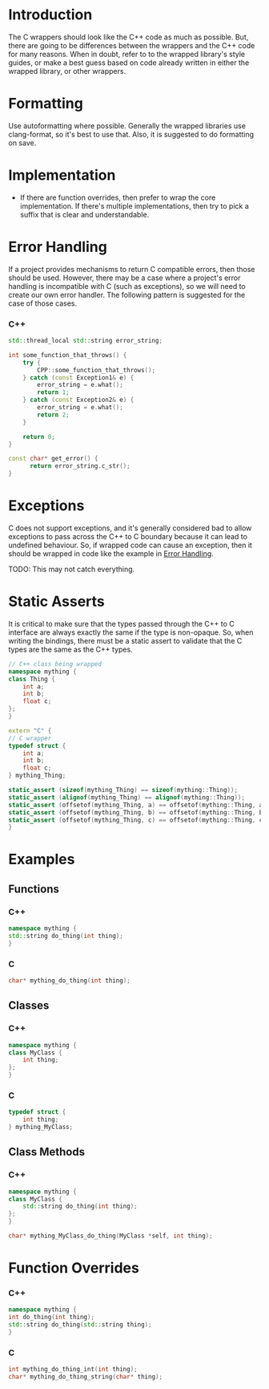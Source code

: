 Introduction
============

The C wrappers should look like the C++ code as much as possible. But, there are going to be differences between the wrappers and the C++ code for many reasons. When in doubt, refer to to the wrapped library's style guides, or make a best guess based on code already written in either the wrapped library, or other wrappers.

Formatting
==========

Use autoformatting where possible. Generally the wrapped libraries use clang-format, so it's best to use that. Also, it is suggested to do formatting on save.

Implementation
==============

- If there are function overrides, then prefer to wrap the core implementation. If there's multiple implementations, then try to pick a suffix that is clear and understandable.

Error Handling
==============

If a project provides mechanisms to return C compatible errors, then those should be used. However, there may be a case where a project's error handling is incompatible with C (such as exceptions), so we will need to create our own error handler. The following pattern is suggested for the case of those cases.

### C++

```cpp
std::thread_local std::string error_string;

int some_function_that_throws() {
    try {
        CPP::some_function_that_throws();
    } catch (const Exception1& e) {
        error_string = e.what();
        return 1;
    } catch (const Exception2& e) {
        error_string = e.what();
        return 2;
    }

    return 0;
}

const char* get_error() {
      return error_string.c_str();
}
```

Exceptions
==========

C does not support exceptions, and it's generally considered bad to allow exceptions to pass across the C++ to C boundary because it can lead to undefined behaviour. So, if wrapped code can cause an exception, then it should be wrapped in code like the example in [Error Handling](#Error-Handling).

TODO: This may not catch everything.

Static Asserts
==============

It is critical to make sure that the types passed through the C++ to C interface are always exactly the same if the type is non-opaque. So, when writing the bindings, there must be a static assert to validate that the C types are the same as the C++ types.

```cpp
// C++ class being wrapped
namespace mything {
class Thing {
    int a;
    int b;
    float c;
};
}

extern "C" {
// C wrapper
typedef struct {
    int a;
    int b;
    float c;
} mything_Thing;

static_assert (sizeof(mything_Thing) == sizeof(mything::Thing));
static_assert (alignof(mything_Thing) == alignof(mything::Thing));
static_assert (offsetof(mything_Thing, a) == offsetof(mything::Thing, a));
static_assert (offsetof(mything_Thing, b) == offsetof(mything::Thing, b));
static_assert (offsetof(mything_Thing, c) == offsetof(mything::Thing, c));
}
```

Examples
========

Functions
---------

### C++

```cpp
namespace mything {
std::string do_thing(int thing);
}
```

### C

```c
char* mything_do_thing(int thing);
```

Classes
-------

### C++

```cpp
namespace mything {
class MyClass {
    int thing;
};
}
```

### C

```c
typedef struct {
    int thing;
} mything_MyClass;
```

Class Methods
-------------

### C++

```cpp
namespace mything {
class MyClass {
    std::string do_thing(int thing);
};
}
```

```c
char* mything_MyClass_do_thing(MyClass *self, int thing);
```

Function Overrides
==================

### C++

```cpp
namespace mything {
int do_thing(int thing);
std::string do_thing(std::string thing);
}
```

### C

```c
int mything_do_thing_int(int thing);
char* mything_do_thing_string(char* thing);
```
